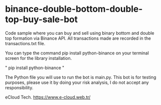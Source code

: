 # binance-double-bottom-double-top-buy-sale-bot
Code sample where you can buy and sell using binary bottom and double top formation via Binance API. All transactions made are recorded in the transactions.txt file.


You can type the command pip install python-binance on your terminal screen for the library installation.


" pip install python-binance "


The Python file you will use to run the bot is main.py. This bot is for testing purposes, please use it by doing your risk analysis, I do not accept any responsibility.


eCloud Tech.
https://www.e-cloud.web.tr/

